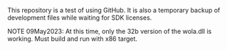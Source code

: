 This repository is a test of using GitHub. It is also a temporary backup of development files while waiting for SDK licenses.

NOTE 09May2023:
	At this time, only the 32b version of the wola.dll is working. Must build and run with x86 target.
	